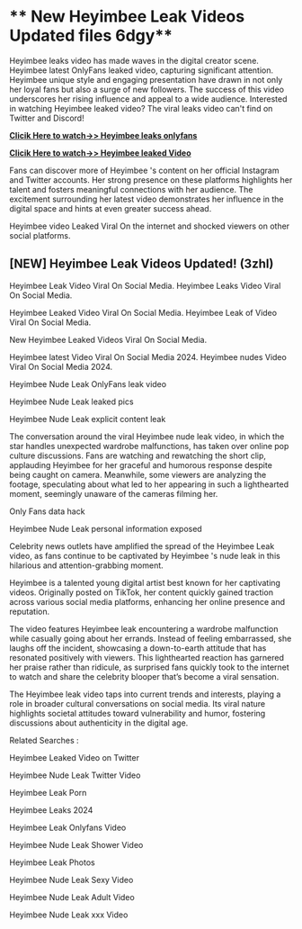 
# ** New Heyimbee Leak Videos Updated files 6dgy** #

  Heyimbee  leaks video has made waves in the digital creator scene.  Heyimbee  latest OnlyFans leaked video, capturing significant attention.  Heyimbee  unique style and engaging presentation have drawn in not only her loyal fans but also a surge of new followers. The success of this video underscores her rising influence and appeal to a wide audience. Interested in watching Heyimbee  leaked video? The viral leaks video can't find on Twitter and Discord!

**[Clicik Here to watch->>  Heyimbee  leaks onlyfans ](http://xflirt.top)**

**[Clicik Here to watch->>  Heyimbee  leaked Video](http://xflirt.top)**

Fans can discover more of Heyimbee 's content on her official Instagram and Twitter accounts. Her strong presence on these platforms highlights her talent and fosters meaningful connections with her audience. The excitement surrounding her latest video demonstrates her influence in the digital space and hints at even greater success ahead.

  Heyimbee  video Leaked Viral On the internet and shocked viewers on other social platforms.

## [NEW] Heyimbee  Leak Videos Updated!  (3zhl) ##

  Heyimbee  Leak Video Viral On Social Media.  Heyimbee  Leaks Video Viral On Social Media.

  Heyimbee  Leaked Video Viral On Social Media.  Heyimbee  Leak of Video Viral On Social Media.

New Heyimbee  Leaked Videos Viral On Social Media.

  Heyimbee  latest Video Viral On Social Media 2024.  Heyimbee  nudes Video Viral On Social Media 2024.

  Heyimbee  Nude Leak OnlyFans leak video

  Heyimbee  Nude Leak leaked pics

  Heyimbee  Nude Leak explicit content leak

The conversation around the viral Heyimbee  nude leak video, in which the star handles unexpected wardrobe malfunctions, has taken over online pop culture discussions. Fans are watching and rewatching the short clip, applauding Heyimbee  for her graceful and humorous response despite being caught on camera. Meanwhile, some viewers are analyzing the footage, speculating about what led to her appearing in such a lighthearted moment, seemingly unaware of the cameras filming her.

Only Fans data hack

  Heyimbee  Nude Leak personal information exposed

Celebrity news outlets have amplified the spread of the Heyimbee  Leak video, as fans continue to be captivated by Heyimbee 's nude leak in this hilarious and attention-grabbing moment.

  Heyimbee  is a talented young digital artist best known for her captivating videos. Originally posted on TikTok, her content quickly gained traction across various social media platforms, enhancing her online presence and reputation.

The video features Heyimbee  leak encountering a wardrobe malfunction while casually going about her errands. Instead of feeling embarrassed, she laughs off the incident, showcasing a down-to-earth attitude that has resonated positively with viewers. This lighthearted reaction has garnered her praise rather than ridicule, as surprised fans quickly took to the internet to watch and share the celebrity blooper that’s become a viral sensation.

The Heyimbee  leak video taps into current trends and interests, playing a role in broader cultural conversations on social media. Its viral nature highlights societal attitudes toward vulnerability and humor, fostering discussions about authenticity in the digital age.

Related Searches :

  Heyimbee  Leaked Video on Twitter

  Heyimbee  Nude Leak Twitter Video

  Heyimbee  Leak Porn

  Heyimbee  Leaks 2024

  Heyimbee  Leak Onlyfans Video

  Heyimbee  Nude Leak Shower Video

  Heyimbee  Leak Photos

  Heyimbee  Nude Leak Sexy Video

  Heyimbee  Nude Leak Adult Video

  Heyimbee  Nude Leak xxx Video


